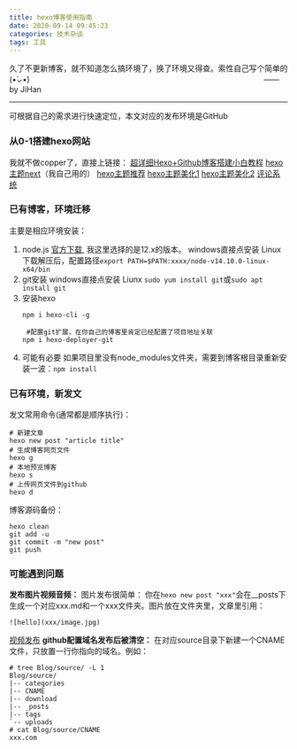 ```yaml
---
title: hexo博客使用指南
date: 2020-09-14 09:45:23
categories: 技术杂谈
tags: 工具
---
```


久了不更新博客，就不知道怎么搞环境了，换了环境又得查。索性自己写个简单的(•̀⌄•́)
　　　　　　　　　　　　　　　　　　　　　　　　　　　　　　——　by JiHan
* * *
<!-- more -->

可根据自己的需求进行快速定位，本文对应的发布环境是GitHub

### 从0-1搭建hexo网站
我就不做copper了，直接上链接：
[超详细Hexo+Github博客搭建小白教程](https://godweiyang.com/2018/04/13/hexo-blog/)
[hexo主题next](https://github.com/iissnan/hexo-theme-next)（我自己用的）
[hexo主题推荐](https://www.zhihu.com/question/24422335)
[hexo主题美化1](https://www.jianshu.com/p/3ff20be8574c)
[hexo主题美化2](https://blog.csdn.net/nightmare_dimple/article/details/86661502)
[评论系统](https://valine.js.org/)

### 已有博客，环境迁移
主要是相应环境安装：
1. node.js [官方下载](https://nodejs.org/zh-cn/download/releases/), 我这里选择的是12.x的版本。
   windows直接点安装
   Linux下载解压后，配置路径`export PATH=$PATH:xxxx/node-v14.10.0-linux-x64/bin`
2. git安装
   windows直接点安装
   Liunx `sudo yum install git`或`sudo apt install git`
3. 安装hexo
   ```
   npm i hexo-cli -g

    #配置git扩展，在你自己的博客里肯定已经配置了项目地址关联
   npm i hexo-deployer-git
   ```
4. 可能有必要
   如果项目里没有node_modules文件夹，需要到博客根目录重新安装一波：`npm install`


### 已有环境，新发文
发文常用命令(通常都是顺序执行)：
```
# 新建文章
hexo new post "article title"
# 生成博客网页文件
hexo g  
# 本地预览博客
hexo s  
# 上传网页文件到github
hexo d  
```
博客源码备份：
```
hexo clean
git add -u
git commit -m "new post"
git push
```

### 可能遇到问题
**发布图片视频音频：**
图片发布很简单：
你在`hexo new post "xxx"`会在__posts下生成一个对应xxx.md和一个xxx文件夹。图片放在文件夹里，文章里引用：
```
![hello](xxx/image.jpg)
```
[视频发布](https://www.jianshu.com/p/26a7fc7cc185)
**github配置域名发布后被清空：**
在对应source目录下新建一个CNAME文件，只放置一行你指向的域名。例如：
```
# tree Blog/source/ -L 1
Blog/source/
|-- categories
|-- CNAME
|-- download
|-- _posts
|-- tags
`-- uploads
# cat Blog/source/CNAME 
xxx.com
```
